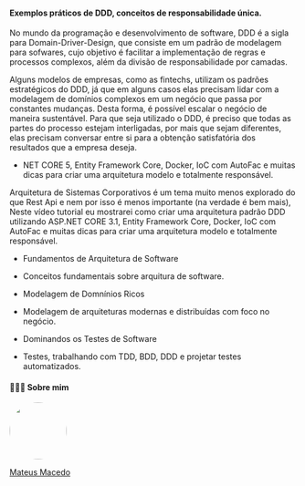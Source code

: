 #### Exemplos práticos de DDD, conceitos de responsabilidade única.

No mundo da programação e desenvolvimento de software, DDD é a sigla para Domain-Driver-Design, que consiste em um padrão de modelagem para sofwares, cujo objetivo é facilitar a implementação de regras e processos complexos, além da divisão de responsabilidade por camadas.

Alguns modelos de empresas, como as fintechs, utilizam os padrões estratégicos do DDD, já que em alguns casos elas precisam lidar com a modelagem de domínios complexos em um negócio que passa por constantes mudanças. Desta forma, é possível escalar o negócio de maneira sustentável. Para que seja utilizado o DDD, é preciso que todas as partes do processo estejam interligadas, por mais que sejam diferentes, elas precisam conversar entre si para a obtenção satisfatória dos resultados que a empresa deseja.

- NET CORE 5, Entity Framework Core, Docker, IoC com AutoFac e muitas dicas para criar uma arquitetura modelo e totalmente responsável.

Arquitetura de Sistemas Corporativos é um tema muito menos explorado do que Rest Api e nem por isso é menos importante (na verdade é bem mais), Neste vídeo tutorial eu mostrarei como criar uma arquitetura padrão DDD utilizando ASP.NET CORE 3.1, Entity Framework Core, Docker, IoC com AutoFac e muitas dicas para criar uma arquitetura modelo e totalmente responsável.

- Fundamentos de Arquitetura de Software
* Conceitos fundamentais sobre arquitura de software.
- Modelagem de Domnínios Ricos
* Modelagem de arquiteturas modernas e distribuídas com foco no negócio.
- Dominandos os Testes de Software
* Testes, trabalhando com TDD, BDD, DDD e projetar testes automatizados.

#### 👨🏻‍🚀 Sobre mim
<a href="https://www.linkedin.com/in/mateus-macedo-937a32163/">
 <img style="border-radius:50%" width="100px; "src="https://avatars.githubusercontent.com/u/63172367?s=460&u=11fd26ea8a7f5663d7707d7ef254e4f8bfca1b05&v=4"/>
 <p>Mateus Macedo</p>
</a>

